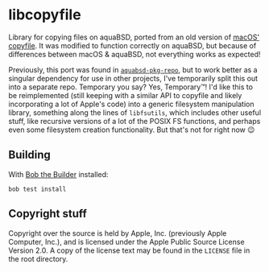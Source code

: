 # libcopyfile

Library for copying files on aquaBSD, ported from an old version of [macOS' copyfile](https://opensource.apple.com/source/copyfile/copyfile-66).
It was modified to function correctly on aquaBSD, but because of differences between macOS & aquaBSD, not everything works as expected!

Previously, this port was found in [`aquabsd-pkg-repo`](https://github.com/inobulles/aquabsd-pkg-repo), but to work better as a singular dependency for use in other projects, I've temporarily split this out into a separate repo.
Temporary you say?
Yes, Temporary™! I'd like this to be reimplemented (still keeping with a similar API to copyfile and likely incorporating a lot of Apple's code) into a generic filesystem manipulation library, something along the lines of `libfsutils`, which includes other useful stuff, like recursive versions of a lot of the POSIX FS functions, and perhaps even some filesystem creation functionality.
But that's not for right now 😉

## Building

With [Bob the Builder](https://github.com/inobulles/bob) installed:

```console
bob test install
```

## Copyright stuff

Copyright over the source is held by Apple, Inc. (previously Apple Computer, Inc.), and is licensed under the Apple Public Source License Version 2.0.
A copy of the license text may be found in the `LICENSE` file in the root directory.
